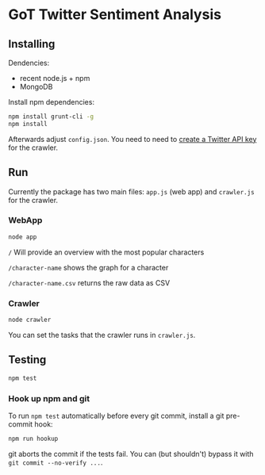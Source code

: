 # GoT Twitter Sentiment Analysis

## Installing
Dendencies:
- recent node.js + npm
- MongoDB

Install npm dependencies:
```sh
npm install grunt-cli -g
npm install
```

Afterwards adjust `config.json`. You need to need to [create a Twitter API key](https://apps.twitter.com/) for the crawler.

## Run
Currently the package has two main files: `app.js` (web app) and `crawler.js` for the crawler.

### WebApp
```sh
node app
```

`/` Will provide an overview with the most popular characters

`/character-name` shows the graph for a character

`/character-name.csv` returns the raw data as CSV

### Crawler
```sh
node crawler
```

You can set the tasks that the crawler runs in `crawler.js`.

## Testing
```sh
npm test
```

### Hook up npm and git
To run `npm test` automatically before every git commit, install a git pre-commit hook:

```sh
npm run hookup
```

git aborts the commit if the tests fail. You can (but shouldn't) bypass it with `git commit --no-verify ...`.
